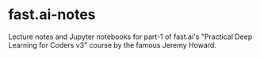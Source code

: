 # fast.ai-notes
Lecture notes and Jupyter notebooks for part-1 of fast.ai's "Practical Deep Learning for Coders v3" course by the famous Jeremy Howard.
